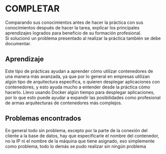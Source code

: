 # COMPLETAR  
Comparando sus conocimientos antes de hacer la práctica con sus conocimientos después de hacer la tarea, explicar los principales aprendizajes logrados para beneficio de su formación profesional.  
Si solucionó un problema presentado al realizar la práctica también se debe documentar.
## Aprendizaje
Este tipo de prácticas ayudan a aprender cómo utilizar contenedores de una manera más avanzada, ya que por lo general en empresas utilizan algún tipo de arquitectura específica, o quieren desplegar aplicaciones con contenedores, y esto ayuda mucho a entender desde la práctica cómo hacerlo.
Llevo usando Docker algún tiempo para desplegar aplicaciones, por lo que esto puede ayudar a expandir las posibilidades como profesional de armas arquitecturas de contenedores más complejos.
## Problemas encontrados
En general todo sin problema, excepto por la parte de la conexión del cliente a la base de datos, hay que especificarle el nombre del contenedor, no la IP ni el nombre de la máquina que tiene asignado, eso simplemente como problema, todo lo demás se pudo realizar sin ningún problema
